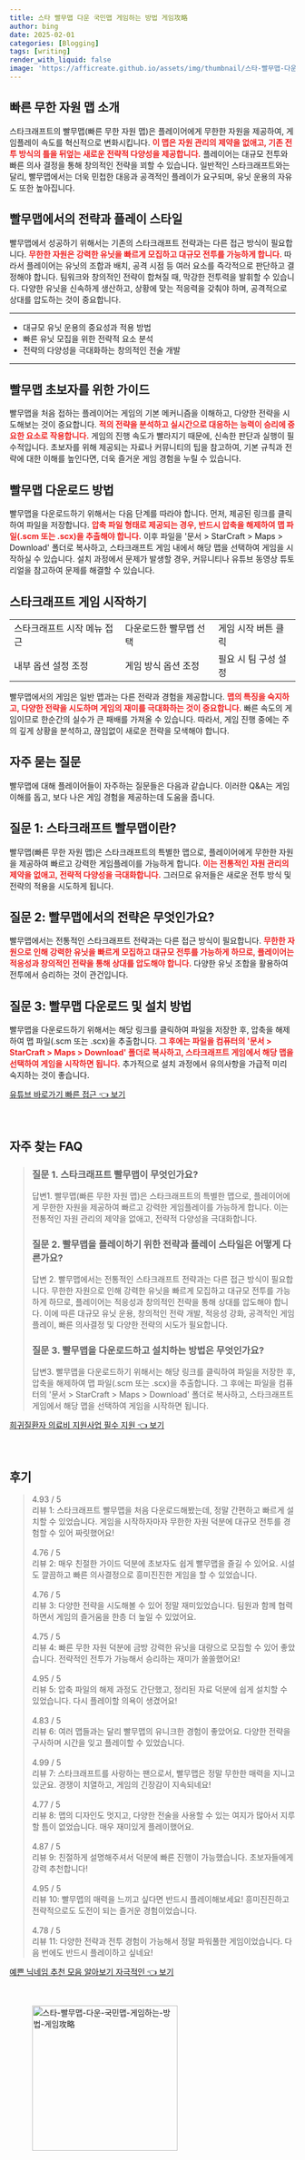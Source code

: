 ```yaml
---
title: 스타 빨무맵 다운 국민맵 게임하는 방법 게임攻略
author: bing
date: 2025-02-01
categories: [Blogging]
tags: [writing]
render_with_liquid: false
image: 'https://afficreate.github.io/assets/img/thumbnail/스타-빨무맵-다운-국민맵-게임하는-방법-게임攻略.webp'
---
```



<h2 id='빠른 무한 자원 맵 소개'>빠른 무한 자원 맵 소개</h2>

<p>스타크래프트의 빨무맵(빠른 무한 자원 맵)은 플레이어에게 무한한 자원을 제공하여, 게임플레이 속도를 혁신적으로 변화시킵니다. <b><span style="color: #ee2323;">이 맵은 자원 관리의 제약을 없애고, 기존 전투 방식의 틀을 뒤엎는 새로운 전략적 다양성을 제공합니다.</span></b> 플레이어는 대규모 전투와 빠른 의사 결정을 통해 창의적인 전략을 꾀할 수 있습니다. 일반적인 스타크래프트와는 달리, 빨무맵에서는 더욱 민첩한 대응과 공격적인 플레이가 요구되며, 유닛 운용의 자유도 또한 높아집니다.</p>

<h2 id='빨무맵에서의 전략과 플레이 스타일'>빨무맵에서의 전략과 플레이 스타일</h2>

<p>빨무맵에서 성공하기 위해서는 기존의 스타크래프트 전략과는 다른 접근 방식이 필요합니다. <b><span style="color: #ee2323;">무한한 자원은 강력한 유닛을 빠르게 모집하고 대규모 전투를 가능하게 합니다.</span></b> 따라서 플레이어는 유닛의 조합과 배치, 공격 시점 등 여러 요소를 즉각적으로 판단하고 결정해야 합니다. 팀워크와 창의적인 전략이 합쳐질 때, 막강한 전투력을 발휘할 수 있습니다. 다양한 유닛을 신속하게 생산하고, 상황에 맞는 적응력을 갖춰야 하며, 공격적으로 상대를 압도하는 것이 중요합니다.</p>

<hr />

<ul>
    <li>대규모 유닛 운용의 중요성과 적용 방법</li>
    <li>빠른 유닛 모집을 위한 전략적 요소 분석</li>
    <li>전략의 다양성을 극대화하는 창의적인 전술 개발</li>
</ul>

<hr />

<h2 id='빨무맵 초보자를 위한 가이드'>빨무맵 초보자를 위한 가이드</h2>

<p>빨무맵을 처음 접하는 플레이어는 게임의 기본 메커니즘을 이해하고, 다양한 전략을 시도해보는 것이 중요합니다. <b><span style="color: #ee2323;">적의 전략을 분석하고 실시간으로 대응하는 능력이 승리에 중요한 요소로 작용합니다.</span></b> 게임의 진행 속도가 빨라지기 때문에, 신속한 판단과 실행이 필수적입니다. 초보자를 위해 제공되는 자료나 커뮤니티의 팁을 참고하여, 기본 규칙과 전략에 대한 이해를 높인다면, 더욱 즐거운 게임 경험을 누릴 수 있습니다.</p>

<h2 id='빨무맵 다운로드 방법'>빨무맵 다운로드 방법</h2>

<p>빨무맵을 다운로드하기 위해서는 다음 단계를 따라야 합니다. 먼저, 제공된 링크를 클릭하여 파일을 저장합니다. <b><span style="color: #ee2323;">압축 파일 형태로 제공되는 경우, 반드시 압축을 해제하여 맵 파일(.scm 또는 .scx)을 추출해야 합니다.</span></b> 이후 파일을 '문서 > StarCraft > Maps > Download' 폴더로 복사하고, 스타크래프트 게임 내에서 해당 맵을 선택하여 게임을 시작하실 수 있습니다. 설치 과정에서 문제가 발생할 경우, 커뮤니티나 유튜브 동영상 튜토리얼을 참고하여 문제를 해결할 수 있습니다.</p>

<h2 id='스타크래프트 게임 시작하기'>스타크래프트 게임 시작하기</h2>

<table>
    <tr>
        <td>스타크래프트 시작 메뉴 접근</td>
        <td>다운로드한 빨무맵 선택</td>
        <td>게임 시작 버튼 클릭</td>
    </tr>
    <tr>
        <td>내부 옵션 설정 조정</td>
        <td>게임 방식 옵션 조정</td>
        <td>필요 시 팀 구성 설정</td>
    </tr>
</table>

<p>빨무맵에서의 게임은 일반 맵과는 다른 전략과 경험을 제공합니다. <b><span style="color: #ee2323;">맵의 특징을 숙지하고, 다양한 전략을 시도하며 게임의 재미를 극대화하는 것이 중요합니다.</span></b> 빠른 속도의 게임이므로 한순간의 실수가 큰 패배를 가져올 수 있습니다. 따라서, 게임 진행 중에는 주의 깊게 상황을 분석하고, 끊임없이 새로운 전략을 모색해야 합니다.</p>

<h2 id='자주 묻는 질문'>자주 묻는 질문</h2>

<p>빨무맵에 대해 플레이어들이 자주하는 질문들은 다음과 같습니다. 이러한 Q&A는 게임 이해를 돕고, 보다 나은 게임 경험을 제공하는데 도움을 줍니다.</p>

<h2 id='질문 1: 스타크래프트 빨무맵이란?'>질문 1: 스타크래프트 빨무맵이란?</h2>

<p>빨무맵(빠른 무한 자원 맵)은 스타크래프트의 특별한 맵으로, 플레이어에게 무한한 자원을 제공하여 빠르고 강력한 게임플레이를 가능하게 합니다. <b><span style="color: #ee2323;">이는 전통적인 자원 관리의 제약을 없애고, 전략적 다양성을 극대화합니다.</span></b> 그러므로 유저들은 새로운 전투 방식 및 전략의 적용을 시도하게 됩니다.</p>

<h2 id='질문 2: 빨무맵에서의 전략은 무엇인가요?'>질문 2: 빨무맵에서의 전략은 무엇인가요?</h2>

<p>빨무맵에서는 전통적인 스타크래프트 전략과는 다른 접근 방식이 필요합니다. <b><span style="color: #ee2323;">무한한 자원으로 인해 강력한 유닛을 빠르게 모집하고 대규모 전투를 가능하게 하므로, 플레이어는 적응성과 창의적인 전략을 통해 상대를 압도해야 합니다.</span></b> 다양한 유닛 조합을 활용하여 전투에서 승리하는 것이 관건입니다.</p>

<h2 id='질문 3: 빨무맵 다운로드 및 설치 방법'>질문 3: 빨무맵 다운로드 및 설치 방법</h2>

<p>빨무맵을 다운로드하기 위해서는 해당 링크를 클릭하여 파일을 저장한 후, 압축을 해제하여 맵 파일(.scm 또는 .scx)을 추출합니다. <b><span style="color: #ee2323;">그 후에는 파일을 컴퓨터의 '문서 > StarCraft > Maps > Download' 폴더로 복사하고, 스타크래프트 게임에서 해당 맵을 선택하여 게임을 시작하면 됩니다.</span></b> 추가적으로 설치 과정에서 유의사항을 가급적 미리 숙지하는 것이 좋습니다.</p>


<p><a class="click-button" title="유튜브 바로가기 빠른 접근" href="https://afficreate.github.io/posts/%EC%9C%A0%ED%8A%9C%EB%B8%8C-%EB%B0%94%EB%A1%9C%EA%B0%80%EA%B8%B0-%EB%B9%A0%EB%A5%B8-%EC%A0%91%EA%B7%BC/" rel="dofollow">유튜브 바로가기 빠른 접근 👈 보기</a></p><br>
<h2 id='자주_찾는_FAQ'>자주 찾는 FAQ</h2>
<div itemscope="" itemtype="https://schema.org/FAQPage"> 
<blockquote> 
<div itemscope="" itemprop="mainEntity" itemtype="https://schema.org/Question"> 
<h3 itemprop="name">질문 1. 스타크래프트 빨무맵이 무엇인가요?</h3> 
<div itemscope="" itemprop="acceptedAnswer" itemtype="https://schema.org/Answer"> 
<span itemprop="text"> 
<p>답변1. 빨무맵(빠른 무한 자원 맵)은 스타크래프트의 특별한 맵으로, 플레이어에게 무한한 자원을 제공하여 빠르고 강력한 게임플레이를 가능하게 합니다. 이는 전통적인 자원 관리의 제약을 없애고, 전략적 다양성을 극대화합니다.</p> 
</span> 
</div> 
</div> 

<div itemscope="" itemprop="mainEntity" itemtype="https://schema.org/Question"> 
<h3 itemprop="name">질문 2. 빨무맵을 플레이하기 위한 전략과 플레이 스타일은 어떻게 다른가요?</h3> 
<div itemscope="" itemprop="acceptedAnswer" itemtype="https://schema.org/Answer"> 
<span itemprop="text"> 
<p>답변 2. 빨무맵에서는 전통적인 스타크래프트 전략과는 다른 접근 방식이 필요합니다. 무한한 자원으로 인해 강력한 유닛을 빠르게 모집하고 대규모 전투를 가능하게 하므로, 플레이어는 적응성과 창의적인 전략을 통해 상대를 압도해야 합니다. 이에 따른 대규모 유닛 운용, 창의적인 전략 개발, 적응성 강화, 공격적인 게임플레이, 빠른 의사결정 및 다양한 전략의 시도가 필요합니다.</p> 
</span> 
</div> 
</div> 

<div itemscope="" itemprop="mainEntity" itemtype="https://schema.org/Question"> 
<h3 itemprop="name">질문 3. 빨무맵을 다운로드하고 설치하는 방법은 무엇인가요?</h3> 
<div itemscope="" itemprop="acceptedAnswer" itemtype="https://schema.org/Answer"> 
<span itemprop="text"> 
<p>답변3. 빨무맵을 다운로드하기 위해서는 해당 링크를 클릭하여 파일을 저장한 후, 압축을 해제하여 맵 파일(.scm 또는 .scx)을 추출합니다. 그 후에는 파일을 컴퓨터의 '문서 > StarCraft > Maps > Download' 폴더로 복사하고, 스타크래프트 게임에서 해당 맵을 선택하여 게임을 시작하면 됩니다.</p> 
</span> 
</div> 
</div> 
</blockquote> 
</div>
<p><a class="click-button" title="희귀질환자 의료비 지원사업 필수 지원" href="https://afficreate.github.io/posts/%ED%9D%AC%EA%B7%80%EC%A7%88%ED%99%98%EC%9E%90-%EC%9D%98%EB%A3%8C%EB%B9%84-%EC%A7%80%EC%9B%90%EC%82%AC%EC%97%85-%ED%95%84%EC%88%98-%EC%A7%80%EC%9B%90/" rel="dofollow">희귀질환자 의료비 지원사업 필수 지원 👈 보기</a></p><br>
<h2 id='후기'>후기</h2>
<div itemscope itemtype="https://schema.org/Product">
  <blockquote>
  <div itemprop="review" itemscope itemtype="https://schema.org/Review">
      <div itemprop="reviewRating" itemscope itemtype="https://schema.org/Rating"> <span itemprop="ratingValue">4.93</span> / <span itemprop="bestRating">5</span> </div>
      <span itemprop="reviewBody">리뷰 1: 스타크래프트 빨무맵을 처음 다운로드해봤는데, 정말 간편하고 빠르게 설치할 수 있었습니다. 게임을 시작하자마자 무한한 자원 덕분에 대규모 전투를 경험할 수 있어 짜릿했어요!</span>
  </div>
  <br>
  <div itemprop="review" itemscope itemtype="https://schema.org/Review">
      <div itemprop="reviewRating" itemscope itemtype="https://schema.org/Rating"> <span itemprop="ratingValue">4.76</span> / <span itemprop="bestRating">5</span> </div>
      <span itemprop="reviewBody">리뷰 2: 매우 친절한 가이드 덕분에 초보자도 쉽게 빨무맵을 즐길 수 있어요. 시설도 깔끔하고 빠른 의사결정으로 흥미진진한 게임을 할 수 있었습니다.</span>
  </div>
  <br>
  <div itemprop="review" itemscope itemtype="https://schema.org/Review">
      <div itemprop="reviewRating" itemscope itemtype="https://schema.org/Rating"> <span itemprop="ratingValue">4.76</span> / <span itemprop="bestRating">5</span> </div>
      <span itemprop="reviewBody">리뷰 3: 다양한 전략을 시도해볼 수 있어 정말 재미있었습니다. 팀원과 함께 협력하면서 게임의 즐거움을 한층 더 높일 수 있었어요.</span>
  </div>
  <br>
  <div itemprop="review" itemscope itemtype="https://schema.org/Review">
      <div itemprop="reviewRating" itemscope itemtype="https://schema.org/Rating"> <span itemprop="ratingValue">4.75</span> / <span itemprop="bestRating">5</span> </div>
      <span itemprop="reviewBody">리뷰 4: 빠른 무한 자원 덕분에 금방 강력한 유닛을 대량으로 모집할 수 있어 좋았습니다. 전략적인 전투가 가능해서 승리하는 재미가 쏠쏠했어요!</span>
  </div>
  <br>
  <div itemprop="review" itemscope itemtype="https://schema.org/Review">
      <div itemprop="reviewRating" itemscope itemtype="https://schema.org/Rating"> <span itemprop="ratingValue">4.95</span> / <span itemprop="bestRating">5</span> </div>
      <span itemprop="reviewBody">리뷰 5: 압축 파일의 해제 과정도 간단했고, 정리된 자료 덕분에 쉽게 설치할 수 있었습니다. 다시 플레이할 의욕이 생겼어요!</span>
  </div>
  <br>
  <div itemprop="review" itemscope itemtype="https://schema.org/Review">
      <div itemprop="reviewRating" itemscope itemtype="https://schema.org/Rating"> <span itemprop="ratingValue">4.83</span> / <span itemprop="bestRating">5</span> </div>
      <span itemprop="reviewBody">리뷰 6: 여러 맵들과는 달리 빨무맵의 유니크한 경험이 좋았어요. 다양한 전략을 구사하며 시간을 잊고 플레이할 수 있었습니다.</span>
  </div>
  <br>
  <div itemprop="review" itemscope itemtype="https://schema.org/Review">
      <div itemprop="reviewRating" itemscope itemtype="https://schema.org/Rating"> <span itemprop="ratingValue">4.99</span> / <span itemprop="bestRating">5</span> </div>
      <span itemprop="reviewBody">리뷰 7: 스타크래프트를 사랑하는 팬으로서, 빨무맵은 정말 무한한 매력을 지니고 있군요. 경쟁이 치열하고, 게임의 긴장감이 지속되네요!</span>
  </div>
  <br>
  <div itemprop="review" itemscope itemtype="https://schema.org/Review">
      <div itemprop="reviewRating" itemscope itemtype="https://schema.org/Rating"> <span itemprop="ratingValue">4.77</span> / <span itemprop="bestRating">5</span> </div>
      <span itemprop="reviewBody">리뷰 8: 맵의 디자인도 멋지고, 다양한 전술을 사용할 수 있는 여지가 많아서 지루할 틈이 없었습니다. 매우 재미있게 플레이했어요.</span>
  </div>
  <br>
  <div itemprop="review" itemscope itemtype="https://schema.org/Review">
      <div itemprop="reviewRating" itemscope itemtype="https://schema.org/Rating"> <span itemprop="ratingValue">4.87</span> / <span itemprop="bestRating">5</span> </div>
      <span itemprop="reviewBody">리뷰 9: 친절하게 설명해주셔서 덕분에 빠른 진행이 가능했습니다. 초보자들에게 강력 추천합니다!</span>
  </div>
  <br>
  <div itemprop="review" itemscope itemtype="https://schema.org/Review">
      <div itemprop="reviewRating" itemscope itemtype="https://schema.org/Rating"> <span itemprop="ratingValue">4.95</span> / <span itemprop="bestRating">5</span> </div>
      <span itemprop="reviewBody">리뷰 10: 빨무맵의 매력을 느끼고 싶다면 반드시 플레이해보세요! 흥미진진하고 전략적으로도 도전이 되는 즐거운 경험이었습니다.</span>
  </div>
  <br>
  <div itemprop="review" itemscope itemtype="https://schema.org/Review">
      <div itemprop="reviewRating" itemscope itemtype="https://schema.org/Rating"> <span itemprop="ratingValue">4.78</span> / <span itemprop="bestRating">5</span> </div>
      <span itemprop="reviewBody">리뷰 11: 다양한 전략과 전투 경험이 가능해서 정말 파워풀한 게임이었습니다. 다음 번에도 반드시 플레이하고 싶네요!</span>
  </div>
  </blockquote>
</div>
<p><a class="click-button" title="예쁜 닉네임 추천 모음 알아보기 자극적인" href="https://afficreate.github.io/posts/%EC%98%88%EC%81%9C-%EB%8B%89%EB%84%A4%EC%9E%84-%EC%B6%94%EC%B2%9C-%EB%AA%A8%EC%9D%8C-%EC%95%8C%EC%95%84%EB%B3%B4%EA%B8%B0-%EC%9E%90%EA%B7%B9%EC%A0%81%EC%9D%B8/" rel="dofollow">예쁜 닉네임 추천 모음 알아보기 자극적인 👈 보기</a></p><br>
<figure class="image"><img src="https://afficreate.github.io/assets/img/thumbnail/스타-빨무맵-다운-국민맵-게임하는-방법-게임攻略.webp" alt="스타-빨무맵-다운-국민맵-게임하는-방법-게임攻略" width="256" height="256"></figure>